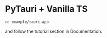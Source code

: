 # PyTauri + Vanilla TS

```bash
cd example/tauri-app
```

and follow the tutorial section in Documentation.
